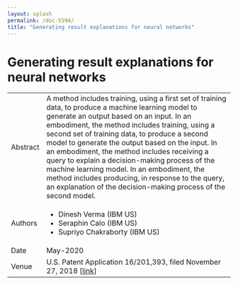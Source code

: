 ```yaml
---
layout: splash
permalink: /doc-5594/
title: "Generating result explanations for neural networks"
---
```


# Generating result explanations for neural networks

<table>
    <tbody>
    <tr>
        <td>Abstract</td>
        <td>A method includes training, using a first set of training data, to produce a machine learning model to generate an output based on an input. In an embodiment, the method includes training, using a second set of training data, to produce a second model to generate the output based on the input. In an embodiment, the method includes receiving a query to explain a decision-making process of the machine learning model. In an embodiment, the method includes producing, in response to the query, an explanation of the decision-making process of the second model.</td>
    </tr>
    <tr>
        <td>Authors</td>
        <td>
            <ul>
                <li>Dinesh Verma (IBM US)</li>
                <li>Seraphin Calo (IBM US)</li>
                <li>Supriyo Chakraborty (IBM US)</li>
            </ul>
        </td>
    </tr>
    <tr>
        <td>Date</td>
        <td>May-2020</td>
    </tr>
    <tr>
        <td>Venue</td>
        <td>U.S. Patent Application 16/201,393, filed November 27, 2018 [<a href="https://patents.google.com/patent/US20200167677A1/en">link</a>]</td>
    </tr>
    </tbody>
</table>
